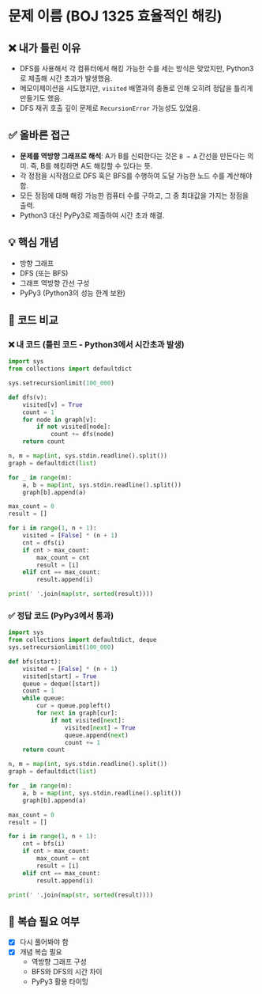 # 문제 이름 (BOJ 1325 효율적인 해킹)

## ❌ 내가 틀린 이유
- DFS를 사용해서 각 컴퓨터에서 해킹 가능한 수를 세는 방식은 맞았지만, Python3로 제출해 시간 초과가 발생했음.
- 메모이제이션을 시도했지만, `visited` 배열과의 충돌로 인해 오히려 정답을 틀리게 만들기도 했음.
- DFS 재귀 호출 깊이 문제로 `RecursionError` 가능성도 있었음.

## ✅ 올바른 접근
- **문제를 역방향 그래프로 해석**: A가 B를 신뢰한다는 것은 `B → A` 간선을 만든다는 의미. 즉, B를 해킹하면 A도 해킹할 수 있다는 뜻.
- 각 정점을 시작점으로 DFS 혹은 BFS를 수행하여 도달 가능한 노드 수를 계산해야 함.
- 모든 정점에 대해 해킹 가능한 컴퓨터 수를 구하고, 그 중 최대값을 가지는 정점을 출력.
- Python3 대신 PyPy3로 제출하여 시간 초과 해결.

## 💡 핵심 개념
- 방향 그래프
- DFS (또는 BFS)
- 그래프 역방향 간선 구성
- PyPy3 (Python3의 성능 한계 보완)

## 📝 코드 비교

### ❌ 내 코드 (틀린 코드 - Python3에서 시간초과 발생)
```python
import sys
from collections import defaultdict

sys.setrecursionlimit(100_000)

def dfs(v):
    visited[v] = True
    count = 1
    for node in graph[v]:
        if not visited[node]:
            count += dfs(node)
    return count

n, m = map(int, sys.stdin.readline().split())
graph = defaultdict(list)

for _ in range(m):
    a, b = map(int, sys.stdin.readline().split())
    graph[b].append(a)

max_count = 0
result = []

for i in range(1, n + 1):
    visited = [False] * (n + 1)
    cnt = dfs(i)
    if cnt > max_count:
        max_count = cnt
        result = [i]
    elif cnt == max_count:
        result.append(i)

print(' '.join(map(str, sorted(result))))
```

### ✅ 정답 코드 (PyPy3에서 통과)
```python
import sys
from collections import defaultdict, deque
sys.setrecursionlimit(100_000)

def bfs(start):
    visited = [False] * (n + 1)
    visited[start] = True
    queue = deque([start])
    count = 1
    while queue:
        cur = queue.popleft()
        for next in graph[cur]:
            if not visited[next]:
                visited[next] = True
                queue.append(next)
                count += 1
    return count

n, m = map(int, sys.stdin.readline().split())
graph = defaultdict(list)

for _ in range(m):
    a, b = map(int, sys.stdin.readline().split())
    graph[b].append(a)

max_count = 0
result = []

for i in range(1, n + 1):
    cnt = bfs(i)
    if cnt > max_count:
        max_count = cnt
        result = [i]
    elif cnt == max_count:
        result.append(i)

print(' '.join(map(str, sorted(result))))
```

## 🔄 복습 필요 여부
- [x] 다시 풀어봐야 함  
- [x] 개념 복습 필요  
  - 역방향 그래프 구성
  - BFS와 DFS의 시간 차이
  - PyPy3 활용 타이밍